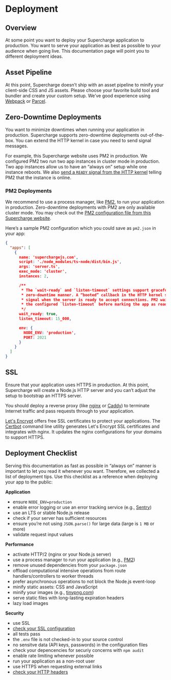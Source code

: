 # Deployment


## Overview
At some point you want to deploy your Supercharge application to production. You want to serve your application as best as possible to your audience when going live. This documentation page will point you to different deployment ideas.


## Asset Pipeline
At this point, Supercharge doesn’t ship with an asset pipeline to minify your client-side CSS and JS assets. Please choose your favorite build tool and bundler and create your custom setup. We’ve good experience using [Webpack](https://webpack.js.org) or [Parcel](https://parceljs.org).


## Zero-Downtime Deployments
You want to minimize downtimes when running your application in production. Supercharge supports zero-downtime deployments out-of-the-box. You can extend the HTTP kernel in case you need to send signal messages.

For example, this Supercharge website uses PM2 in production. We configured PM2 two run two app instances in cluster mode in production. Two app instances allow us to have an “always on” setup while one instance reboots. We also [send a `READY` signal from the HTTP kernel](https://github.com/supercharge/superchargejs.com/blob/11cfece6e7729a2884be733fab2714fcb51cd7ea/app/http/kernel.ts#L14-L29) telling PM2 that the instance is online.


### PM2 Deployments
We recommend to use a process manager, like [PM2](http://pm2.keymetrics.io/), to run your application in production. Zero-downtime deployments with PM2 are only available cluster mode. You may check out the [PM2 configuration file from this Supercharge website](https://github.com/supercharge/superchargejs.com/blob/main/pm2.config.js).

Here’s a sample PM2 configuration which you could save as `pm2.json` in your app:

```json
{
  "apps": [
    {
      name: 'superchargejs.com',
      script: './node_modules/ts-node/dist/bin.js',
      args: 'server.ts',
      exec_mode: 'cluster',
      instances: 2,

      /**
       * The `wait-ready` and `listen-timeout` settings support graceful restarts in a
       * zero-downtime manner. A “booted” callback in the HTTP kernel sends the `wait`
       * signal when the server is ready to accept connections. PM2 waits at most
       * the configured `listen-timeout` before marking the app as ready.
       */
      wait_ready: true,
      listen_timeout: 15_000,

      env: {
        NODE_ENV: 'production',
        PORT: 2021
      }
    }
  ]
}
```


## SSL
Ensure that your application uses HTTPS in production. At this point, Supercharge will create a Node.js HTTP server and you can’t adjust the setup to bootstrap an HTTPS server.

You should deploy a reverse proxy (like [nginx](https://nginx.org/en/) or [Caddy](https://futurestud.io/tutorials/caddy-reverse-proxy-a-node-js-app)) to terminate Internet traffic and pass requests through to your application.

[Let's Encrypt](https://letsencrypt.org/) offers free SSL certificates to protect your applications. The [Certbot](https://certbot.eff.org/) command line utility generates Let's Encrypt SSL certificates and integrates with nginx. It updates the nginx configurations for your domains to support HTTPS.


## Deployment Checklist
Serving this documentation as fast as possible in “always on” manner is important to let you read it whenever you want. Therefore, we collected a list of deployment tips. Use this checklist as a reference when deploying your app to the public:


**Application**
- ensure `NODE_ENV=production`
- enable error logging or use an error tracking service (e.g., [Sentry](https://sentry.io))
- use an LTS or stable Node.js release
- check if your server has sufficient resources
- ensure you’re not using `JSON.parse()` for large data (large is `1 MB` or more)
- validate request input values


**Performance**
- activate HTTP/2 (nginx or your Node.js server)
- use a process manager to run your application (e.g., [PM2](http://pm2.keymetrics.io/))
- remove unused dependencies from your `package.json`
- offload computational intensive operations from route handlers/controllers to worker threads
- prefer asynchronous operations to not block the Node.js event-loop
- minify static assets: CSS and JavaScript
- minify your images (e.g., [tinypng.com](https://tinypng.com))
- serve static files with long-lasting expiration headers
- lazy load images


**Security**
- use SSL
- [check your SSL configuration](https://www.ssllabs.com/ssltest/)
- all tests pass
- the `.env` file is not checked-in to your source control
- no sensitve data (API keys, passwords) in the configuration files
- check your depencencies for securiy concerns with `npm audit`
- enable rate limiting whenever possible
- run your application as a non-root user
- use HTTPS when requesting external links
- [check your HTTP headers](https://securityheaders.com/)
